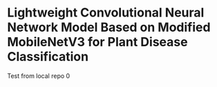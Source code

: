 # Lightweight Convolutional Neural Network Model Based on Modified MobileNetV3 for Plant Disease Classification

Test from local repo 0